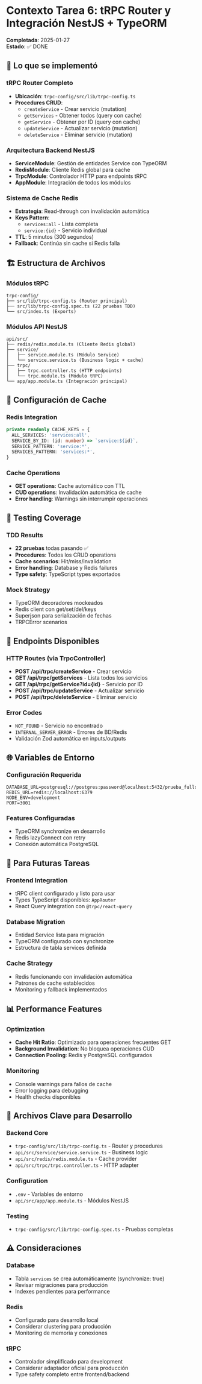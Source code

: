 # Contexto Tarea 6: tRPC Router y Integración NestJS + TypeORM

**Completada**: 2025-01-27  
**Estado**: ✅ DONE  

## 🎯 Lo que se implementó

### tRPC Router Completo
- **Ubicación**: `trpc-config/src/lib/trpc-config.ts`
- **Procedures CRUD**:
  - `createService` - Crear servicio (mutation)
  - `getServices` - Obtener todos (query con cache)
  - `getService` - Obtener por ID (query con cache)
  - `updateService` - Actualizar servicio (mutation)
  - `deleteService` - Eliminar servicio (mutation)

### Arquitectura Backend NestJS
- **ServiceModule**: Gestión de entidades Service con TypeORM
- **RedisModule**: Cliente Redis global para cache
- **TrpcModule**: Controlador HTTP para endpoints tRPC
- **AppModule**: Integración de todos los módulos

### Sistema de Cache Redis
- **Estrategia**: Read-through con invalidación automática
- **Keys Pattern**: 
  - `services:all` - Lista completa
  - `service:{id}` - Servicio individual
- **TTL**: 5 minutos (300 segundos)
- **Fallback**: Continúa sin cache si Redis falla

## 🏗️ Estructura de Archivos

### Módulos tRPC
```
trpc-config/
├── src/lib/trpc-config.ts (Router principal)
├── src/lib/trpc-config.spec.ts (22 pruebas TDD)
└── src/index.ts (Exports)
```

### Módulos API NestJS
```
api/src/
├── redis/redis.module.ts (Cliente Redis global)
├── service/
│   ├── service.module.ts (Módulo Service)
│   └── service.service.ts (Business logic + cache)
├── trpc/
│   ├── trpc.controller.ts (HTTP endpoints)
│   └── trpc.module.ts (Módulo tRPC)
└── app/app.module.ts (Integración principal)
```

## 🔧 Configuración de Cache

### Redis Integration
```typescript
private readonly CACHE_KEYS = {
  ALL_SERVICES: 'services:all',
  SERVICE_BY_ID: (id: number) => `service:${id}`,
  SERVICE_PATTERN: 'service:*',
  SERVICES_PATTERN: 'services:*',
}
```

### Cache Operations
- **GET operations**: Cache automático con TTL
- **CUD operations**: Invalidación automática de cache
- **Error handling**: Warnings sin interrumpir operaciones

## 🧪 Testing Coverage

### TDD Results
- **22 pruebas** todas pasando ✅
- **Procedures**: Todos los CRUD operations
- **Cache scenarios**: Hit/miss/invalidation
- **Error handling**: Database y Redis failures
- **Type safety**: TypeScript types exportados

### Mock Strategy
- TypeORM decoradores mockeados
- Redis client con get/set/del/keys
- Superjson para serialización de fechas
- TRPCError scenarios

## 🔗 Endpoints Disponibles

### HTTP Routes (via TrpcController)
- **POST /api/trpc/createService** - Crear servicio
- **GET /api/trpc/getServices** - Lista todos los servicios
- **GET /api/trpc/getService?id={id}** - Servicio por ID
- **POST /api/trpc/updateService** - Actualizar servicio
- **POST /api/trpc/deleteService** - Eliminar servicio

### Error Codes
- `NOT_FOUND` - Servicio no encontrado
- `INTERNAL_SERVER_ERROR` - Errores de BD/Redis
- Validación Zod automática en inputs/outputs

## 🌐 Variables de Entorno

### Configuración Requerida
```env
DATABASE_URL=postgresql://postgres:password@localhost:5432/prueba_fullstack
REDIS_URL=redis://localhost:6379
NODE_ENV=development
PORT=3001
```

### Features Configuradas
- TypeORM synchronize en desarrollo
- Redis lazyConnect con retry
- Conexión automática PostgreSQL

## 🚀 Para Futuras Tareas

### Frontend Integration
- tRPC client configurado y listo para usar
- Types TypeScript disponibles: `AppRouter`
- React Query integration con `@trpc/react-query`

### Database Migration
- Entidad Service lista para migración
- TypeORM configurado con synchronize
- Estructura de tabla services definida

### Cache Strategy
- Redis funcionando con invalidación automática
- Patrones de cache establecidos
- Monitoring y fallback implementados

## 📊 Performance Features

### Optimization
- **Cache Hit Ratio**: Optimizado para operaciones frecuentes GET
- **Background Invalidation**: No bloquea operaciones CUD
- **Connection Pooling**: Redis y PostgreSQL configurados

### Monitoring
- Console warnings para fallos de cache
- Error logging para debugging
- Health checks disponibles

## 🔗 Archivos Clave para Desarrollo

### Backend Core
- `trpc-config/src/lib/trpc-config.ts` - Router y procedures
- `api/src/service/service.service.ts` - Business logic
- `api/src/redis/redis.module.ts` - Cache provider
- `api/src/trpc/trpc.controller.ts` - HTTP adapter

### Configuration
- `.env` - Variables de entorno
- `api/src/app/app.module.ts` - Módulos NestJS

### Testing
- `trpc-config/src/lib/trpc-config.spec.ts` - Pruebas completas

## ⚠️ Consideraciones

### Database
- Tabla `services` se crea automáticamente (synchronize: true)
- Revisar migraciones para producción
- Indexes pendientes para performance

### Redis
- Configurado para desarrollo local
- Considerar clustering para producción
- Monitoring de memoria y conexiones

### tRPC
- Controlador simplificado para development
- Considerar adaptador oficial para producción
- Type safety completo entre frontend/backend